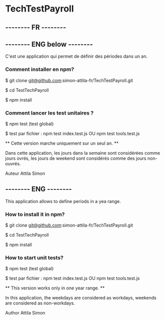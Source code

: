 # TechTestPayroll
## -------- FR --------
## -------- ENG below --------

C'est une application qui permet de définir des périodes dans un an.

### Comment installer en npm?


$ git clone git@github.com:simon-attila-fr/TechTestPayroll.git

$ cd TestTechPayroll

$ npm install


### Comment lancer les test unitaires ?


$ npm test (test global)

$ test par fichier : npm test index.test.js   OU  npm test tools.test.js


** Cette version marche uniquement sur un seul an. **

Dans cette application, les jours dans la semaine sont considérées comme jours ovrés, les jours de weekend sont considérés comme des jours non-ouvrés.

Auteur
Attila Simon

## -------- ENG --------

This application allows to define periods in a yea range.

### How to install it in npm?

$ git clone git@github.com:simon-attila-fr/TechTestPayroll.git

$ cd TestTechPayroll

$ npm install


### How to start unit tests?


$ npm test (test global)

$ test par fichier : npm test index.test.js   OU  npm test tools.test.js


** This version works only in one year range. **

In this application, the weekdays are considered as workdays, weekends are considered as non-workdays.

Author
Attila Simon